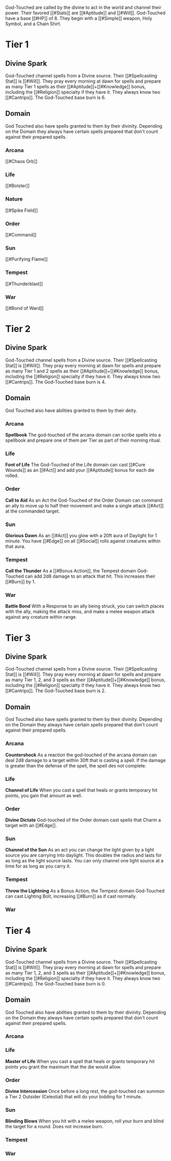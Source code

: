 God-Touched are called by the divine to act in the world and channel their power. Their favored [[#Stats]] are [[#Aptitude]] and [[#Will]]. God-Touched have a base [[#HP]] of 8. They begin with a [[#Simple]] weapon, Holy Symbol, and a Chain Shirt.

# Tier 1

## Divine Spark
God-Touched channel spells from a Divine source. Their [[#Spellcasting Stat]] is [[#Will]]. They pray every morning at dawn for spells and prepare as many Tier 1 spells as their [[#Aptitude]]+[[#Knowledge]] bonus, including the [[#Religion]] specialty if they have it. They always know two [[#Cantrips]].  The God-Touched base burn is 6.

## Domain

God Touched also have spells granted to them by their divinity. Depending on the Domain they always have certain spells prepared that don't count against their prepared spells.

### Arcana
[[#Chaos Orb]]

### Life
[[#Bolster]]

### Nature
[[#Spike Field]]

### Order
[[#Command]]

### Sun
[[#Purifying Flame]]

### Tempest
[[#Thunderblast]]

### War
[[#Bond of Ward]]

# Tier 2
## Divine Spark
God-Touched channel spells from a Divine source. Their [[#Spellcasting Stat]] is [[#Will]]. They pray every morning at dawn for spells and prepare as many Tier 1 and 2 spells as their [[#Aptitude]]+[[#Knowledge]] bonus, including the [[#Religion]] specialty if they have it. They always know two [[#Cantrips]].  The God-Touched base burn is 4.

## Domain
God Touched also have abilities granted to them by their deity.

### Arcana 
**Spellbook** The god-touched of the arcana domain can scribe spells into a spellbook and prepare one of them per Tier as part of their morning ritual.

### Life
**Font of Life** The God-Touched of the Life domain can cast [[#Cure Wounds]] as an [[#Act]] and add your [[#Aptitude]] bonus for each die rolled.

### Order
**Call to Aid** As an Act the God-Touched of the Order Domain can command an ally to move up to half their movement and make a single attack [[#Act]] at the commanded target.

### Sun
**Glorious Dawn** As an [[#Act]] you glow with a 20ft aura of Daylight for 1 minute. You have [[#Edge]] on all [[#Social]] rolls against creatures within that aura.

### Tempest
**Call the Thunder** As a [[#Bonus Action]], the Tempest domain God-Touched can add 2d8 damage to an attack that hit. This increases their [[#Burn]] by 1.

### War
**Battle Bond** With a Response to an ally being struck, you can switch places with the ally, making the attack miss, and make a melee weapon attack against any creature within range.

# Tier 3

## Divine Spark
God-Touched channel spells from a Divine source. Their [[#Spellcasting Stat]] is [[#Will]]. They pray every morning at dawn for spells and prepare as many Tier 1, 2, and 3 spells as their [[#Aptitude]]+[[#Knowledge]] bonus, including the [[#Religion]] specialty if they have it. They always know two [[#Cantrips]].  The God-Touched base burn is 2.

## Domain

God Touched also have spells granted to them by their divinity. Depending on the Domain they always have certain spells prepared that don't count against their prepared spells.
### Arcana
**Countershock** As a reaction the god-touched of the arcana domain can deal 2d8 damage to a target within 30ft that is casting a spell. If the damage is greater than the defense of the spell, the spell des not complete.

### Life
**Channel of Life** When you cast a spell that heals or grants temporary hit points, you gain that amount as well.

### Order
**Divine Dictate** God-touched of the Order domain cast spells that Charm a target with an [[#Edge]].

### Sun
**Channel of the Sun** As an act you can change the light given by a light source you are carrying into daylight. This doubles the radius and lasts for as long as the light source lasts. You can only channel one light source at a time for as long as you carry it.

### Tempest
**Throw the Lightning** As a Bonus Action, the Tempest domain God-Touched can cast Lighting Bolt, increasing [[#Burn]] as if cast normally.

### War

# Tier 4
## Divine Spark
God-Touched channel spells from a Divine source. Their [[#Spellcasting Stat]] is [[#Will]]. They pray every morning at dawn for spells and prepare as many Tier 1, 2, and 3 spells as their [[#Aptitude]]+[[#Knowledge]] bonus, including the [[#Religion]] specialty if they have it. They always know two [[#Cantrips]].  The God-Touched base burn is 0.

## Domain

God Touched also have abilities granted to them by their divinity. Depending on the Domain they always have certain spells prepared that don't count against their prepared spells.

### Arcana

### Life
**Master of Life** When you cast a spell that heals or grants temporary hit points you grant the maximum that the die would allow.

### Order
**Divine Intercession** Once before a long rest, the god-touched can summon a Tier 2 Outsider (Celestial) that will do your bidding for 1 minute.

### Sun
**Blinding Blows** When you hit with a melee weapon, roll your burn and blind the target for a round. Does not increase burn.

### Tempest

### War